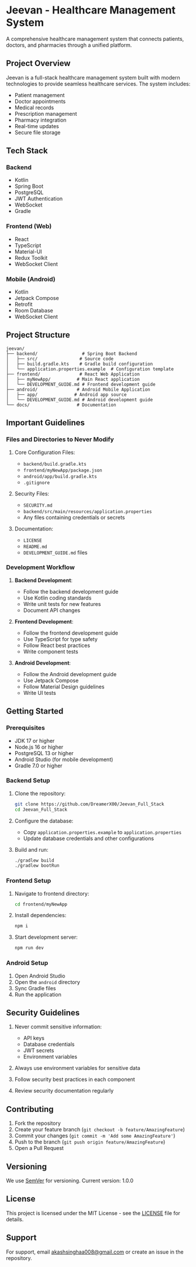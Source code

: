 # Jeevan - Healthcare Management System

A comprehensive healthcare management system that connects patients, doctors, and pharmacies through a unified platform.

## Project Overview

Jeevan is a full-stack healthcare management system built with modern technologies to provide seamless healthcare services. The system includes:

- Patient management
- Doctor appointments
- Medical records
- Prescription management
- Pharmacy integration
- Real-time updates
- Secure file storage

## Tech Stack

### Backend
- Kotlin
- Spring Boot
- PostgreSQL
- JWT Authentication
- WebSocket
- Gradle

### Frontend (Web)
- React
- TypeScript
- Material-UI
- Redux Toolkit
- WebSocket Client

### Mobile (Android)
- Kotlin
- Jetpack Compose
- Retrofit
- Room Database
- WebSocket Client

## Project Structure

```
jeevan/
├── backend/                 # Spring Boot Backend
│   ├── src/                # Source code
│   ├── build.gradle.kts    # Gradle build configuration
│   └── application.properties.example  # Configuration template
├── frontend/               # React Web Application
│   ├── myNewApp/          # Main React application
│   └── DEVELOPMENT_GUIDE.md # Frontend development guide
├── android/               # Android Mobile Application
│   ├── app/              # Android app source
│   └── DEVELOPMENT_GUIDE.md # Android development guide
└── docs/                  # Documentation
```

## Important Guidelines

### Files and Directories to Never Modify
1. Core Configuration Files:
   - `backend/build.gradle.kts`
   - `frontend/myNewApp/package.json`
   - `android/app/build.gradle.kts`
   - `.gitignore`

2. Security Files:
   - `SECURITY.md`
   - `backend/src/main/resources/application.properties`
   - Any files containing credentials or secrets

3. Documentation:
   - `LICENSE`
   - `README.md`
   - `DEVELOPMENT_GUIDE.md` files

### Development Workflow

1. **Backend Development**:
   - Follow the backend development guide
   - Use Kotlin coding standards
   - Write unit tests for new features
   - Document API changes

2. **Frontend Development**:
   - Follow the frontend development guide
   - Use TypeScript for type safety
   - Follow React best practices
   - Write component tests

3. **Android Development**:
   - Follow the Android development guide
   - Use Jetpack Compose
   - Follow Material Design guidelines
   - Write UI tests

## Getting Started

### Prerequisites

- JDK 17 or higher
- Node.js 16 or higher
- PostgreSQL 13 or higher
- Android Studio (for mobile development)
- Gradle 7.0 or higher

### Backend Setup

1. Clone the repository:
   ```bash
   git clone https://github.com/DreamerX00/Jeevan_Full_Stack
   cd Jeevan_Full_Stack
   ```

2. Configure the database:
   - Copy `application.properties.example` to `application.properties`
   - Update database credentials and other configurations

3. Build and run:
   ```bash
   ./gradlew build
   ./gradlew bootRun
   ```

### Frontend Setup

1. Navigate to frontend directory:
   ```bash
   cd frontend/myNewApp
   ```

2. Install dependencies:
   ```bash
   npm i
   ```

3. Start development server:
   ```bash
   npm run dev
   ```

### Android Setup

1. Open Android Studio
2. Open the `android` directory
3. Sync Gradle files
4. Run the application

## Security Guidelines

1. Never commit sensitive information:
   - API keys
   - Database credentials
   - JWT secrets
   - Environment variables

2. Always use environment variables for sensitive data
3. Follow security best practices in each component
4. Review security documentation regularly

## Contributing

1. Fork the repository
2. Create your feature branch (`git checkout -b feature/AmazingFeature`)
3. Commit your changes (`git commit -m 'Add some AmazingFeature'`)
4. Push to the branch (`git push origin feature/AmazingFeature`)
5. Open a Pull Request

## Versioning

We use [SemVer](http://semver.org/) for versioning. Current version: 1.0.0

## License

This project is licensed under the MIT License - see the [LICENSE](LICENSE) file for details.

## Support

For support, email akashsinghaa008@gmail.com or create an issue in the repository.
